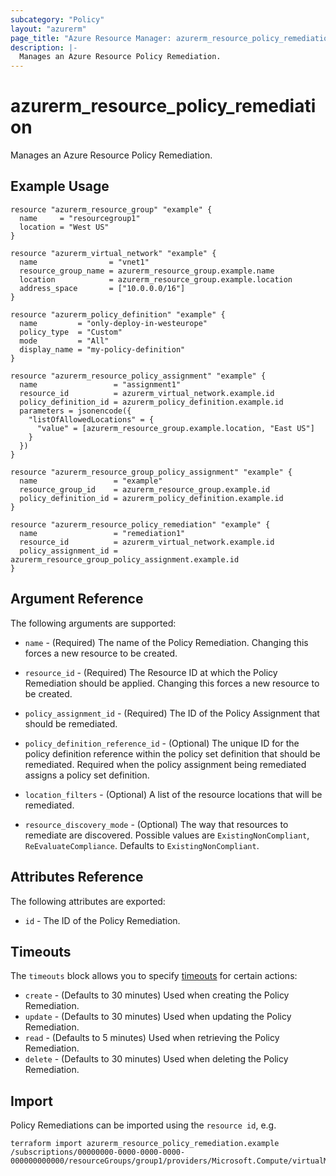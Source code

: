 ```yaml
---
subcategory: "Policy"
layout: "azurerm"
page_title: "Azure Resource Manager: azurerm_resource_policy_remediation"
description: |-
  Manages an Azure Resource Policy Remediation.
---
```


# azurerm_resource_policy_remediation

Manages an Azure Resource Policy Remediation.

## Example Usage

```hcl
resource "azurerm_resource_group" "example" {
  name     = "resourcegroup1"
  location = "West US"
}

resource "azurerm_virtual_network" "example" {
  name                = "vnet1"
  resource_group_name = azurerm_resource_group.example.name
  location            = azurerm_resource_group.example.location
  address_space       = ["10.0.0.0/16"]
}

resource "azurerm_policy_definition" "example" {
  name         = "only-deploy-in-westeurope"
  policy_type  = "Custom"
  mode         = "All"
  display_name = "my-policy-definition"
}

resource "azurerm_resource_policy_assignment" "example" {
  name                 = "assignment1"
  resource_id          = azurerm_virtual_network.example.id
  policy_definition_id = azurerm_policy_definition.example.id
  parameters = jsonencode({
    "listOfAllowedLocations" = {
      "value" = [azurerm_resource_group.example.location, "East US"]
    }
  })
}

resource "azurerm_resource_group_policy_assignment" "example" {
  name                 = "example"
  resource_group_id    = azurerm_resource_group.example.id
  policy_definition_id = azurerm_policy_definition.example.id
}

resource "azurerm_resource_policy_remediation" "example" {
  name                 = "remediation1"
  resource_id          = azurerm_virtual_network.example.id
  policy_assignment_id = azurerm_resource_group_policy_assignment.example.id
}
```

## Argument Reference

The following arguments are supported:

* `name` - (Required) The name of the Policy Remediation. Changing this forces a new resource to be created.

* `resource_id` - (Required) The Resource ID at which the Policy Remediation should be applied. Changing this forces a new resource to be created.

* `policy_assignment_id` - (Required) The ID of the Policy Assignment that should be remediated.

* `policy_definition_reference_id` - (Optional) The unique ID for the policy definition reference within the policy set definition that should be remediated. Required when the policy assignment being remediated assigns a policy set definition.

* `location_filters` - (Optional) A list of the resource locations that will be remediated.

* `resource_discovery_mode` - (Optional) The way that resources to remediate are discovered. Possible values are `ExistingNonCompliant`, `ReEvaluateCompliance`. Defaults to `ExistingNonCompliant`.

## Attributes Reference

The following attributes are exported:

* `id` - The ID of the Policy Remediation.

## Timeouts

The `timeouts` block allows you to specify [timeouts](https://www.terraform.io/language/resources/syntax#operation-timeouts) for certain actions:

* `create` - (Defaults to 30 minutes) Used when creating the Policy Remediation.
* `update` - (Defaults to 30 minutes) Used when updating the Policy Remediation.
* `read` - (Defaults to 5 minutes) Used when retrieving the Policy Remediation.
* `delete` - (Defaults to 30 minutes) Used when deleting the Policy Remediation.


## Import

Policy Remediations can be imported using the `resource id`, e.g.

```shell
terraform import azurerm_resource_policy_remediation.example /subscriptions/00000000-0000-0000-0000-000000000000/resourceGroups/group1/providers/Microsoft.Compute/virtualMachines/vm1/providers/Microsoft.PolicyInsights/remediations/remediation1
```
